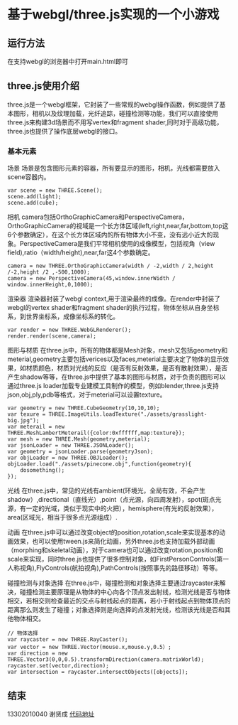 ﻿# 基于webgl/three.js实现的一个小游戏


## 运行方法
在支持webgl的浏览器中打开main.html即可

## three.js使用介绍
three.js是一个webgl框架，它封装了一些常规的webgl操作函数，例如提供了基本图形，相机以及纹理加载，光纤追踪，碰撞检测等功能，我们可以直接使用three.js来构建3d场景而不用写vertex和fragment shader,同时对于高级功能，three.js也提供了操作底层webgl的接口。
### 基本元素
场景
场景是包含图形元素的容器，所有要显示的图形，相机，光线都需要放入scene容器内。

    var scene = new THREE.Scene();
    scene.add(light);
    scene.add(cube);
相机
camera包括OrthoGraphicCamera和PerspectiveCamera，OrthoGraphicCamera的视域是一个长方体区域(left,right,near,far,bottom,top这6个参数确定），在这个长方体区域内的所有物体大小不变，没有远小近大的现象。PerspectiveCamera是我们平常相机使用的成像模型，包括视角（view field),ratio（width/height),near,far这4个参数确定。

    camera = new THREE.OrthoGraphicCamera(width / -2,width / 2,height /-2,height /2 ,-500,1000);
    camera = new PerspectiveCamera(45,window.innerWidth / window.innerHeight,0,1000);
    
渲染器
渲染器封装了webgl context,用于渲染最终的成像。在render中封装了webgl的vertex shader和fragment shader的执行过程，物体坐标从自身坐标系，到世界坐标系，成像坐标系的转化。

    var render = new THREE.WebGLRenderer();
    render.render(scene,camera);
    
图形与材质
    在three.js中，所有的物体都是Mesh对象，mesh又包括geometry和meterial,geometry主要包括verices以及faces,meterial主要决定了物体的显示效果，如材质颜色，材质对光线的反应（是否有反射效果，是否有散射效果），是否产生shadow等等，在three.js中提供了基本的图形与材质，对于负责的图形可以通过three.js loader加载专业建模工具制作的模型，例如blender,three.js支持json,obj,ply,pdb等格式，对于meterial可以设置texture。
    
    var geometry = new THREE.CubeGeometry(10,10,10);
    var texure = THREE.ImageUtils.loadTexture("./assets/grasslight-big.jpg");
    var meterail = new THREE.MeshLambertMeterail({color:0xffffff,map:texture});
    var mesh = new THREE.Mesh(geometry,meterial);
    var jsonLoader = new THREE.JSONLoader();
    var geometry = jsonLoader.parse(geometryJson);
    var objLoader = new THREE.OBJLoader();
    objLoader.load("./assets/pinecone.obj",function(geometry){
        dosomething();
    });
    
光线
    在three.js中，常见的光线有ambient(环境光，全局有效，不会产生shadow）,directional（直线光）,point（点光源，向四周发射），spot(斑点光源，有一定的光域，类似于现实中的火把），hemisphere(有光的反射效果），area(区域光，相当于很多点光源组成）.
    
动画
在three.js中可以通过改变object的position,rotation,scale来实现基本的动画效果，也可以使用tween.js来简化动画，另外three.js也支持加载外部动画（morphing和skeletal动画），对于camera也可以通过改变rotation,position和scale来实现，同时three.js也提供了很多控制对象，如FirstPersonControls(第一人称视角),FlyControls(航拍视角),PathControls(按照事先的路径移动）等等。

碰撞检测与对象选择
    在three.js中，碰撞检测和对象选择主要通过raycaster来解决，碰撞检测主要原理是从物体的中心向各个顶点发出射线，检测光线是否与物体相交，若相交则检查最近的交点与射线起点的距离，若小于射线起点到物体顶点的距离那么则发生了碰撞；对象选择则是向选择的点发射光线，检测该光线是否和其他物体相交。
    
    // 物体选择
    var raycaster = new THREE.RayCaster();
    var vector = new THREE.Vector(mouse.x,mouse.y,0.5）;
    var direction = new THREE.Vector3(0,0,0.5).transformDirection(camera.matrixWorld);
    raycaster.set(vector,direction);
    var intersection = raycaster.intersectObjects([objects]);

## 结束
13302010040 谢贤成 [代码地址](https://github.com/LittleRedHat/adweb2)













